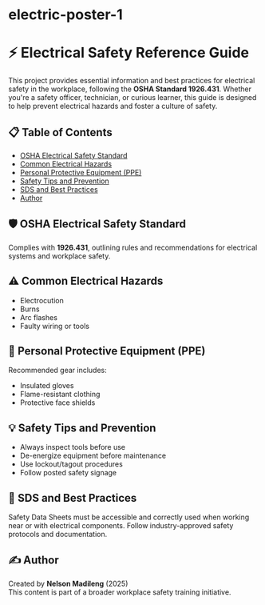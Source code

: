 # electric-poster-1
# ⚡ Electrical Safety Reference Guide

This project provides essential information and best practices for electrical safety in the workplace, following the **OSHA Standard 1926.431**. Whether you're a safety officer, technician, or curious learner, this guide is designed to help prevent electrical hazards and foster a culture of safety.

## 📋 Table of Contents
- [OSHA Electrical Safety Standard](#osha-electrical-safety-standard)
- [Common Electrical Hazards](#common-electrical-hazards)
- [Personal Protective Equipment (PPE)](#personal-protective-equipment-ppe)
- [Safety Tips and Prevention](#safety-tips-and-prevention)
- [SDS and Best Practices](#sds-and-best-practices)
- [Author](#author)

## 🛡️ OSHA Electrical Safety Standard
Complies with **1926.431**, outlining rules and recommendations for electrical systems and workplace safety.

## ⚠️ Common Electrical Hazards
- Electrocution  
- Burns  
- Arc flashes  
- Faulty wiring or tools

## 👷 Personal Protective Equipment (PPE)
Recommended gear includes:
- Insulated gloves  
- Flame-resistant clothing  
- Protective face shields

## 💡 Safety Tips and Prevention
- Always inspect tools before use  
- De-energize equipment before maintenance  
- Use lockout/tagout procedures  
- Follow posted safety signage

## 📄 SDS and Best Practices
Safety Data Sheets must be accessible and correctly used when working near or with electrical components. Follow industry-approved safety protocols and documentation.

## ✍️ Author
Created by **Nelson Madileng** (2025)  
This content is part of a broader workplace safety training initiative.


